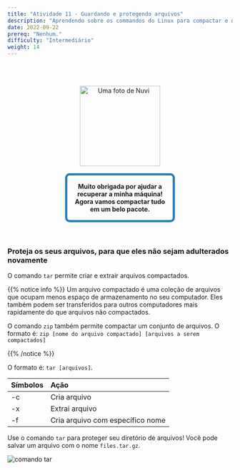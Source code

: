 ```yaml
---
title: "Atividade 11 - Guardando e protegendo arquivos"
description: "Aprendendo sobre os commandos do Linux para compactar e descompactar"
date: 2022-09-22
prereq: "Nenhum."
difficulty: "Intermediário"
weight: 14
---
```


<div style="margin: 1rem;padding: 2rem 2rem;text-align: center;">
    <div style="display: inline-block;padding: 1rem 1rem;vertical-align: middle;">
        <img src="../images/nuvi.PNG?" alt="Uma foto de Nuvi" width="180" height="180" />
    </div>
    <div style="display: inline-block;padding: 1rem 1rem;vertical-align: middle;width:50%;border:5px solid #2980b9;border-radius:10px;font-weight: bold;">
        Muito obrigada por ajudar a recuperar a minha máquina! Agora vamos compactar tudo em um belo pacote.
    </div>
</div>

### Proteja os seus arquivos, para que eles não sejam adulterados novamente

O comando `tar` permite criar e extrair arquivos compactados.

{{% notice info %}}
Um arquivo compactado é uma coleção de arquivos que ocupam menos espaço de armazenamento no seu computador. Eles também podem ser transferidos para outros computadores mais rapidamente do que arquivos não compactados.

O comando `zip` também permite compactar um conjunto de arquivos. O formato é: `zip [nome do arquivo compactado] [arquivos a serem compactados]`

{{% /notice %}}

O formato é: `tar [arquivos]`.

| Símbolos | Ação                             |
| :------- | :------------------------------- |
| -c       | Cria arquivo                     |
| -x       | Extrai arquivo                   |
| -f       | Cria arquivo com específico nome |

Use o comando `tar` para proteger seu diretório de arquivos! Você pode salvar um arquivo com o nome `files.tar.gz`.

![comando tar](../images/Act11.png?classes=border,shadow)
